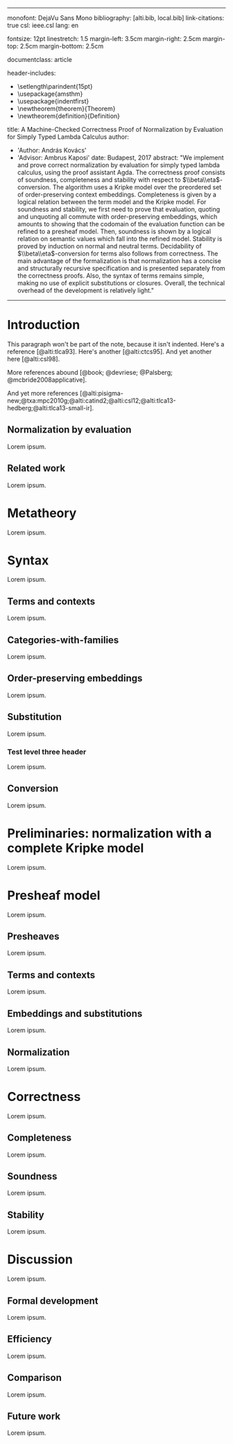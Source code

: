 <!-- 
pandoc -s -N --toc --latex-engine=xelatex --biblatex stlc-nbe.md -o stlc-nbe.latex
&& latexmk -pdf -xelatex stlc-nbe.latex
-->

---
monofont: DejaVu Sans Mono
bibliography: [alti.bib, local.bib]
link-citations: true
csl: ieee.csl
lang: en

fontsize: 12pt
linestretch: 1.5
margin-left: 3.5cm
margin-right: 2.5cm
margin-top: 2.5cm
margin-bottom: 2.5cm

documentclass: article

header-includes:
   - \setlength\parindent{15pt}
   - \usepackage{amsthm}
   - \usepackage{indentfirst}
   - \newtheorem{theorem}{Theorem}
   - \newtheorem{definition}{Definition}

title: 
  A Machine-Checked Correctness Proof of Normalization by Evaluation
  for Simply Typed Lambda Calculus
author: 
- 'Author: András Kovács'
- 'Advisor: Ambrus Kaposi'
date: Budapest, 2017
abstract: "We implement and prove correct normalization by evaluation for simply typed lambda calculus, using the proof assistant Agda. The correctness proof consists of soundness, completeness and stability with respect to $\\beta\\eta$-conversion. The algorithm uses a Kripke model over the preordered set of order-preserving context embeddings. Completeness is given by a logical relation between the term model and the Kripke model. For soundness and stability, we first need to prove that evaluation, quoting and unquoting all commute with order-preserving embeddings, which amounts to showing that the codomain of the evaluation function can be refined to a presheaf model. Then, soundness is shown by a logical relation on semantic values which fall into the refined model. Stability is proved by induction on normal and neutral terms. Decidability of $\\beta\\eta$-conversion for terms also follows from correctness. The main advantage of the formalization is that normalization has a concise and structurally recursive specification and is presented separately from the correctness proofs. Also, the syntax of terms remains simple, making no use of explicit substitutions or closures. Overall, the technical overhead of the development is relatively light."

---

<!-- 
Diplomamunka fő részei spec szernint:

1. probléma  megfogalmazása
2. irodalom áttekintés
3. tárgyalás
4. értékelés

Program mellékelése elektronikusan (papírtokban a dipl-ban, lol)

Ez elég suta struktúra, jobb lenne, ha ezek csak szerepelnének, de nem így vagy ebben a sorrendben.
-->





# Introduction

This paragraph won't be part of the note, because it
isn't indented. Here's a reference [@alti:tlca93]. Here's another [@alti:ctcs95].
And yet another here [@alti:csl98].

More references abound [@book; @devriese; @Palsberg; @mcbride2008applicative].

And yet more references [@alti:pisigma-new;@txa:mpc2010g;@alti:catind2;@alti:csl12;@alti:tlca13-hedberg;@alti:tlca13-small-ir].


## Normalization by evaluation

Lorem ipsum.

## Related work

Lorem ipsum.

# Metatheory

Lorem ipsum.

# Syntax

Lorem ipsum.

## Terms and contexts

Lorem ipsum.

## Categories-with-families


Lorem ipsum.
<!-- adapted from Hoffman (semantics of TT) and Kaposi to STLC -->
  
## Order-preserving embeddings

Lorem ipsum.

## Substitution

Lorem ipsum.

### Test level three header

Lorem ipsum.

## Conversion

Lorem ipsum.

# Preliminaries: normalization with a complete Kripke model

Lorem ipsum.

# Presheaf model

Lorem ipsum.

## Presheaves

Lorem ipsum.

## Terms and contexts

Lorem ipsum.

## Embeddings and substitutions

Lorem ipsum.

## Normalization

Lorem ipsum.

# Correctness

Lorem ipsum.

## Completeness

Lorem ipsum.

## Soundness

Lorem ipsum.

## Stability

Lorem ipsum.

# Discussion

Lorem ipsum.

## Formal development

Lorem ipsum.

## Efficiency

Lorem ipsum.

## Comparison

Lorem ipsum.

<!-- ### Big-step normalization -->
<!-- ### Hereditary substitution -->

## Future work

Lorem ipsum.

<!-- System F normalization -->

